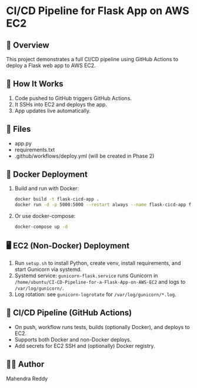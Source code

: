 # CI/CD Pipeline for Flask App on AWS EC2

## 🚀 Overview
This project demonstrates a full CI/CD pipeline using GitHub Actions to deploy a Flask web app to AWS EC2.

## 🧪 How It Works
1. Code pushed to GitHub triggers GitHub Actions.
2. It SSHs into EC2 and deploys the app.
3. App updates live automatically.

## 📂 Files
- app.py
- requirements.txt
- .github/workflows/deploy.yml (will be created in Phase 2)

## 🐳 Docker Deployment

1. Build and run with Docker:
   ```bash
   docker build -t flask-cicd-app .
   docker run -d -p 5000:5000 --restart always --name flask-cicd-app flask-cicd-app
   ```
2. Or use docker-compose:
   ```bash
   docker-compose up -d
   ```

## 🖥️ EC2 (Non-Docker) Deployment

1. Run `setup.sh` to install Python, create venv, install requirements, and start Gunicorn via systemd.
2. Systemd service: `gunicorn-flask.service` runs Gunicorn in `/home/ubuntu/CI-CD-Pipeline-for-a-Flask-App-on-AWS-EC2` and logs to `/var/log/gunicorn/`.
3. Log rotation: see `gunicorn-logrotate` for `/var/log/gunicorn/*.log`.

## 🤖 CI/CD Pipeline (GitHub Actions)

- On push, workflow runs tests, builds (optionally Docker), and deploys to EC2.
- Supports both Docker and non-Docker deploys.
- Add secrets for EC2 SSH and (optionally) Docker registry.

## 👨‍💻 Author
Mahendra Reddy
